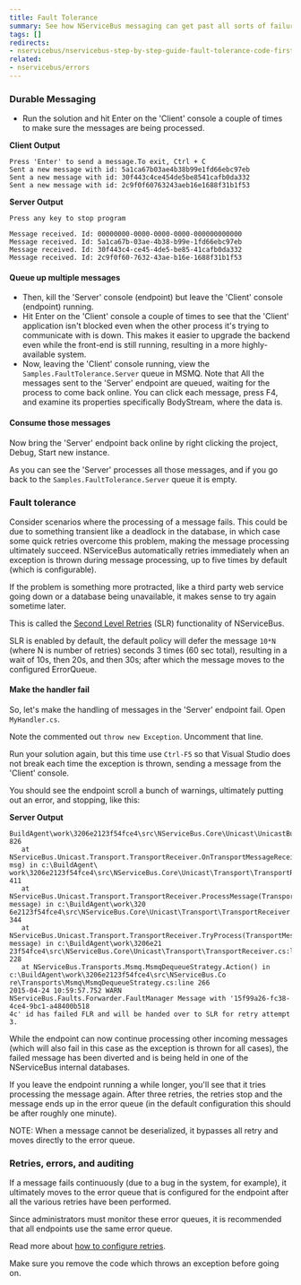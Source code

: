 ```yaml
---
title: Fault Tolerance
summary: See how NServiceBus messaging can get past all sorts of failure scenarios.
tags: []
redirects:
- nservicebus/nservicebus-step-by-step-guide-fault-tolerance-code-first
related:
- nservicebus/errors
---
```


### Durable Messaging

*  Run the solution and hit Enter on the 'Client' console a couple of times to make sure the messages are being processed. 
   

**Client Output**

```
Press 'Enter' to send a message.To exit, Ctrl + C
Sent a new message with id: 5a1ca67b03ae4b38b99e1fd66ebc97eb
Sent a new message with id: 30f443c4ce454de5be8541cafb0da332
Sent a new message with id: 2c9f0f60763243aeb16e1688f31b1f53
```

**Server Output**

```
Press any key to stop program

Message received. Id: 00000000-0000-0000-0000-000000000000
Message received. Id: 5a1ca67b-03ae-4b38-b99e-1fd66ebc97eb
Message received. Id: 30f443c4-ce45-4de5-be85-41cafb0da332
Message received. Id: 2c9f0f60-7632-43ae-b16e-1688f31b1f53
```

#### Queue up multiple messages

* Then, kill the 'Server' console (endpoint) but leave the 'Client' console (endpoint) running.
* Hit Enter on the 'Client' console a couple of times to see that the 'Client' application isn't blocked even when the other process it's trying to communicate with is down. This makes it easier to upgrade the backend even while the front-end is still running, resulting in a more highly-available system.
*  Now, leaving the 'Client' console running, view the `Samples.FaultTolerance.Server` queue in MSMQ.  Note that All the messages sent to the 'Server' endpoint are queued, waiting for the process to come back online. You can click each message, press F4, and examine its properties specifically BodyStream, where the data is.

#### Consume those messages

Now bring the 'Server' endpoint back online by right clicking the project, Debug, Start new instance.

As you can see the 'Server' processes all those messages, and if you go back to the `Samples.FaultTolerance.Server` queue it is empty.

### Fault tolerance

Consider scenarios where the processing of a message fails. This could be due to something transient like a deadlock in the database, in which case some quick retries overcome this problem, making the message processing ultimately succeed. NServiceBus automatically retries immediately when an exception is thrown during message processing, up to five times by default (which is configurable).

If the problem is something more protracted, like a third party web service going down or a database being unavailable, it makes sense to try again sometime later.

This is called the [Second Level Retries](/nservicebus/errors/second-level-retries.md) (SLR) functionality of NServiceBus.

SLR is enabled by default, the default policy will defer the message `10*N` (where N is number of retries) seconds 3 times (60 sec total), resulting in a wait of 10s, then 20s, and then 30s; after which the message moves to the configured ErrorQueue.

#### Make the handler fail 

So, let's make the handling of messages in the 'Server' endpoint fail. Open `MyHandler.cs`.

<!-- import MyHandler -->

Note the commented out `throw new Exception`. Uncomment that line.

Run your solution again, but this time use `Ctrl-F5` so that Visual Studio does not break each time the exception is thrown, sending a message from the 'Client' console.

You should see the endpoint scroll a bunch of warnings, ultimately putting out an error, and stopping, like this:

**Server Output**

```
BuildAgent\work\3206e2123f54fce4\src\NServiceBus.Core\Unicast\UnicastBus.cs:line 826
   at NServiceBus.Unicast.Transport.TransportReceiver.OnTransportMessageReceived(TransportMessage msg) in c:\BuildAgent\
work\3206e2123f54fce4\src\NServiceBus.Core\Unicast\Transport\TransportReceiver.cs:line 411
   at NServiceBus.Unicast.Transport.TransportReceiver.ProcessMessage(TransportMessage message) in c:\BuildAgent\work\320
6e2123f54fce4\src\NServiceBus.Core\Unicast\Transport\TransportReceiver.cs:line 344
   at NServiceBus.Unicast.Transport.TransportReceiver.TryProcess(TransportMessage message) in c:\BuildAgent\work\3206e21
23f54fce4\src\NServiceBus.Core\Unicast\Transport\TransportReceiver.cs:line 228
   at NServiceBus.Transports.Msmq.MsmqDequeueStrategy.Action() in c:\BuildAgent\work\3206e2123f54fce4\src\NServiceBus.Co
re\Transports\Msmq\MsmqDequeueStrategy.cs:line 266
2015-04-24 10:59:57.752 WARN  NServiceBus.Faults.Forwarder.FaultManager Message with '15f99a26-fc38-4ce4-9bc1-a48400b518
4c' id has failed FLR and will be handed over to SLR for retry attempt 3.
```

While the endpoint can now continue processing other incoming messages (which will also fail in this case as the exception is thrown for all cases), the failed message has been diverted and is being held in one of the NServiceBus internal databases.

If you leave the endpoint running a while longer, you'll see that it tries processing the message again. After three retries, the retries stop and the message ends up in the error queue (in the default configuration this should be after roughly one minute).

NOTE: When a message cannot be deserialized, it bypasses all retry and moves directly to the error queue.

### Retries, errors, and auditing

If a message fails continuously (due to a bug in the system, for example), it ultimately moves to the error queue that is configured for the endpoint after all the various retries have been performed.

Since administrators must monitor these error queues, it is recommended that all endpoints use the same error queue.

Read more about [how to configure retries](/nservicebus/errors/second-level-retries.md).

Make sure you remove the code which throws an exception before going on.
